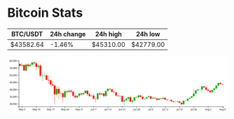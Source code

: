 # Bitcoin Stats

BTC/USDT|24h change|24h high|24h low|
|---|---|---|---|
|$43582.64|-1.46%|$45310.00|$42779.00|

<img src="./chart.svg">
